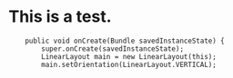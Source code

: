
# This is a test.

~~~~ {.java}
    public void onCreate(Bundle savedInstanceState) {
        super.onCreate(savedInstanceState);
        LinearLayout main = new LinearLayout(this);
        main.setOrientation(LinearLayout.VERTICAL);
~~~~

